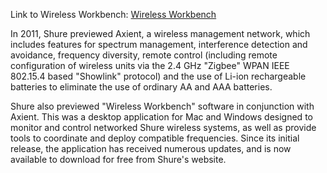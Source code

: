 Link to Wireless Workbench: [Wireless Workbench](https://www.shure.com/en-US/products/software/wwb)

In 2011, Shure previewed Axient, a wireless management network, which includes features for spectrum management,
interference detection and avoidance, frequency diversity, remote control (including remote configuration of
wireless units via the 2.4 GHz "Zigbee" WPAN IEEE 802.15.4 based "Showlink" protocol) and the use of Li-ion
rechargeable batteries to eliminate the use of ordinary AA and AAA batteries.

Shure also previewed "Wireless Workbench" software in conjunction with Axient. This was a desktop application for
Mac and Windows designed to monitor and control networked Shure wireless systems, as well as provide tools to
coordinate and deploy compatible frequencies. Since its initial release, the application has received numerous
updates, and is now available to download for free from Shure's website.